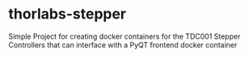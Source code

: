 # thorlabs-stepper
Simple Project for creating docker containers for the TDC001 Stepper Controllers that can interface with a PyQT frontend docker container
